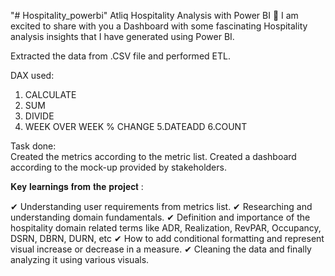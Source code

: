 "# Hospitality_powerbi" 
Atliq Hospitality Analysis with Power BI 🚀
I am excited to share with you a Dashboard with some fascinating Hospitality analysis insights that I have generated using Power BI.

Extracted the data from .CSV file and performed ETL.

DAX used:
1. CALCULATE
2. SUM
3. DIVIDE
4. WEEK OVER WEEK % CHANGE
5.DATEADD
6.COUNT

Task done:  
Created the metrics according to the metric list.
Created a dashboard according to the mock-up provided by stakeholders.

𝐊𝐞𝐲 𝐥𝐞𝐚𝐫𝐧𝐢𝐧𝐠𝐬 𝐟𝐫𝐨𝐦 𝐭𝐡𝐞 𝐩𝐫𝐨𝐣𝐞𝐜𝐭 :

✔ Understanding user requirements from metrics list.
✔ Researching and understanding domain fundamentals.
✔ Definition and importance of the hospitality domain related terms like ADR, Realization, RevPAR, Occupancy, DSRN, DBRN, DURN, etc
✔ How to add conditional formatting and represent visual increase or decrease in a measure.
✔ Cleaning the data and finally analyzing it using various visuals.



